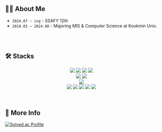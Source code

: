<h2> 🙋‍♂️ About Me </h2>

- `2024.07 ~ ing` - SSAFY 12th
- `2018.03 ~ 2024.08` - Majoring MIS & Computer Science at Kookmin Univ.


<br/><br/><h2> 🛠️ Stacks </h2>
<div align=center>
    <img src="https://img.shields.io/badge/Python-14354C?style=for-the-badge&logo=python&logoColor=white"/>
    <img src="https://img.shields.io/badge/C-00599C?style=for-the-badge&logo=c&logoColor=white"/>
    <img src="https://img.shields.io/badge/Java-ED8B00?style=for-the-badge&logo=openjdk&logoColor=white"/>
    <img src="https://img.shields.io/badge/Kotlin-0095D5?&style=for-the-badge&logo=kotlin&logoColor=white">
</div>
<div align=center>
    <img src="https://img.shields.io/badge/Spring-6DB33F?style=for-the-badge&logo=spring&logoColor=white"/>
    <img src="https://img.shields.io/badge/Android-3DDC84?style=for-the-badge&logo=android&logoColor=white">
</div>
<div align=center>
    <img src="https://img.shields.io/badge/MySQL-00000F?style=for-the-badge&logo=mysql&logoColor=white"/>
</div>
<div align=center>
</div>
<div align=center>
    <img src="https://img.shields.io/badge/HTML5-E34F26?style=for-the-badge&logo=html5&logoColor=white"/>
    <img src="https://img.shields.io/badge/CSS3-1572B6?style=for-the-badge&logo=css3&logoColor=white"/>
    <img src="https://img.shields.io/badge/JAVASCRIPT-F7DF1E.svg?&style=for-the-badge&logo=JavaScript&logoColor=white">
    <img src="https://img.shields.io/badge/docker-%230db7ed.svg?style=for-the-badge&logo=docker&logoColor=white">
    <img src="https://img.shields.io/badge/Linux-FCC624?style=for-the-badge&logo=linux&logoColor=black"/>
</div>
<br/><br/><h2> 📝 More Info </h2>

[![Solved.ac Profile](http://mazassumnida.wtf/api/v2/generate_badge?boj=kaka1313)](https://solved.ac/kaka1313/)